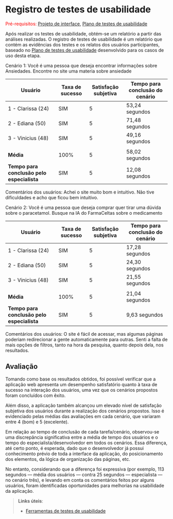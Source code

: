 # Registro de testes de usabilidade

<span style="color:red">Pré-requisitos: <a href="05-Projeto-interface.md"> Projeto de interface</a></span>, <a href="10-Plano-testes-usabilidade.md"> Plano de testes de usabilidade</a>

Após realizar os testes de usabilidade, obtém-se um relatório a partir das análises realizadas. O registro de testes de usabilidade é um relatório que contém as evidências dos testes e os relatos dos usuários participantes, baseado no <a href="10-Plano-testes-usabilidade.md"> Plano de testes de usabilidade</a> desenvolvido para os casos de uso desta etapa.

Cenário 1: Você é uma pessoa que deseja encontrar informações sobre Ansiedades. Encontre no site uma materia sobre ansiedade

| Usuário | Taxa de sucesso | Satisfação subjetiva | Tempo para conclusão do cenário |
|---------|-----------------|----------------------|---------------------------------|
| 1 - Clarissa (24)     | SIM             | 5                    | 53,24 segundos                  |
| 2 - Ediana (50)       | SIM             | 5                    |  71,48 segundos                  |
| 3 - Vinicius (48)    | SIM             | 5                    | 49,16 segundos                  |
|  |  |  |  |
| **Média**     | 100%           | 5                | 58,02 segundos                           |
| **Tempo para conclusão pelo especialista** | SIM | 5 | 12,08 segundos |


Comentários dos usuários: Achei o site muito bom e intuitivo. Não tive dificuldades e acho que ficou bem intuitivo.


Cenário 2: Você é uma pessoa que deseja comprar quer tirar uma dúvida sobre o paracetamol. Busque na IA do FarmaCeltas sobre o medicamento

| Usuário | Taxa de sucesso | Satisfação subjetiva | Tempo para conclusão do cenário |
|---------|-----------------|----------------------|---------------------------------|
| 1 - Clarissa (24)      | SIM             | 5                    | 17,28 segundos                          |
| 2 - Ediana (50)   | SIM             | 5                    | 24,30 segundos                          |
| 3 - Vinicius (48)      | SIM             | 5                    | 21,55 segundos                          |
|  |  |  |  |
| **Média**     | 100%           | 5                | 21,04 segundos                           |
| **Tempo para conclusão pelo especialista** | SIM | 5 | 9,63 segundos |

Comentários dos usuários: O site é fácil de acessar, mas algumas páginas poderiam  redirecionar a gente automaticamente para outras. Senti a falta de mais opções de filtros,  tanto na hora da pesquisa, quanto depois dela, nos resultados.



## Avaliação 

Tomando como base os resultados obtidos, foi possível verificar que a aplicação web apresenta um desempenho satisfatório quanto à taxa de sucesso na interação dos usuários, uma vez que os cenários propostos foram concluídos com êxito.

Além disso, a aplicação também alcançou um elevado nível de satisfação subjetiva dos usuários durante a realização dos cenários propostos. Isso é evidenciado pelas médias das avaliações em cada cenário, que variaram entre 4 (bom) e 5 (excelente).

Em relação ao tempo de conclusão de cada tarefa/cenário, observou-se uma discrepância significativa entre a média de tempo dos usuários e o tempo do especialista/desenvolvedor em todos os cenários. Essa diferença, até certo ponto, é esperada, dado que o desenvolvedor já possui conhecimento prévio de toda a interface da aplicação, do posicionamento dos elementos, da lógica de organização das páginas, etc.

No entanto, considerando que a diferença foi expressiva (por exemplo, 113 segundos — média dos usuários — contra 25 segundos — especialista — no cenário três), e levando em conta os comentários feitos por alguns usuários, foram identificadas oportunidades para melhorias na usabilidade da aplicação.

> **Links úteis**:
> - [Ferramentas de testes de usabilidade](https://www.usability.gov/how-to-and-tools/resources/templates.html)
